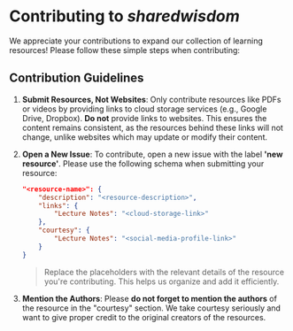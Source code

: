# Contributing to _sharedwisdom_
We appreciate your contributions to expand our collection of learning resources! Please follow these simple steps when contributing:

## Contribution Guidelines
1. **Submit Resources, Not Websites**: Only contribute resources like PDFs or videos by providing links to cloud storage services (e.g., Google Drive, Dropbox).
   **Do not** provide links to websites. This ensures the content remains consistent, as the resources behind these links will not change,
   unlike websites which may update or modify their content.

2. **Open a New Issue**: To contribute, open a new issue with the label **'new resource'**. Please use the following schema when submitting your resource:
   ```json
   "<resource-name>": {
       "description": "<resource-description>",
       "links": {
           "Lecture Notes": "<cloud-storage-link>"
       },
       "courtesy": {
           "Lecture Notes": "<social-media-profile-link>"
       }
   }
   ```
   > Replace the placeholders with the relevant details of the resource you're contributing. This helps us organize and add it efficiently.

3. **Mention the Authors**: Please **do not forget to mention the authors** of the resource in the "courtesy" section.
   We take courtesy seriously and want to give proper credit to the original creators of the resources.